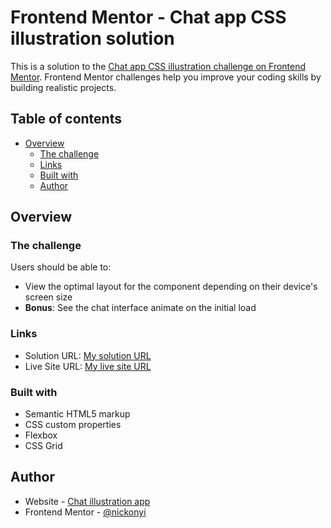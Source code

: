 # Frontend Mentor - Chat app CSS illustration solution

This is a solution to the [Chat app CSS illustration challenge on Frontend Mentor](https://www.frontendmentor.io/challenges/chat-app-css-illustration-O5auMkFqY). Frontend Mentor challenges help you improve your coding skills by building realistic projects. 

## Table of contents

- [Overview](#overview)
  - [The challenge](#the-challenge)
  - [Links](#links)
  - [Built with](#built-with)
  - [Author](#author)



## Overview

### The challenge

Users should be able to:

- View the optimal layout for the component depending on their device's screen size
- **Bonus**: See the chat interface animate on the initial load


### Links

- Solution URL: [My solution URL](https://github.com/nickonyi/chat-app-css-illustration.git)
- Live Site URL: [My live site URL](https://nickonyi.github.io/chat-app-css-illustration/)



### Built with

- Semantic HTML5 markup
- CSS custom properties
- Flexbox
- CSS Grid


## Author

- Website - [Chat illustration app](https://nickonyi.github.io/chat-app-css-illustration/)
- Frontend Mentor - [@nickonyi](https://www.frontendmentor.io/profile/nickonyi)





